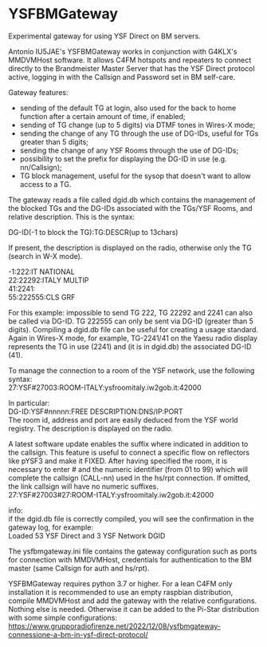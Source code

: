 # YSFBMGateway
Experimental gateway for using YSF Direct on BM servers.

Antonio IU5JAE's YSFBMGateway works in conjunction with G4KLX's MMDVMHost software. It allows C4FM hotspots and repeaters to connect directly to the Brandmeister Master Server that has the YSF Direct protocol active, logging in with the Callsign and Password set in BM self-care.

Gateway features:

- sending of the default TG at login, also used for the back to home function after a certain amount of time, if enabled;
- sending of TG change (up to 5 digits) via DTMF tones in Wires-X mode;
- sending the change of any TG through the use of DG-IDs, useful for TGs greater than 5 digits;
- sending the change of any YSF Rooms through the use of DG-IDs;
- possibility to set the prefix for displaying the DG-ID in use (e.g. nn/Callsign);
- TG block management, useful for the sysop that doesn't want to allow access to a TG.

The gateway reads a file called dgid.db which contains the management of the blocked TGs and the DG-IDs associated with the TGs/YSF Rooms, and relative description. This is the syntax:

DG-ID(-1 to block the TG):TG:DESCR(up to 13chars)

If present, the description is displayed on the radio, otherwise only the TG (search in W-X mode).

-1:222:IT NATIONAL<br>
22:22292:ITALY MULTIP<br>
41:2241:<br>
55:222555:CLS GRF<br>

For this example: impossible to send TG 222, TG 22292 and 2241 can also be called via DG-ID. TG 222555 can only be sent via DG-ID (greater than 5 digits).
Compiling a dgid.db file can be useful for creating a usage standard.
Again in Wires-X mode, for example, TG-2241/41 on the Yaesu radio display represents the TG in use (2241) and (it is in dgid.db) the associated DG-ID (41).

To manage the connection to a room of the YSF network, use the following syntax:<br>
27:YSF#27003:ROOM-ITALY:ysfroomitaly.iw2gob.it:42000<br>

In particular:<br>
DG-ID:YSF#nnnnn:FREE DESCRIPTION:DNS/IP:PORT<br>
The room id, address and port are easily deduced from the YSF world registry. The description is displayed on the radio.

A latest software update enables the suffix where indicated in addition to the callsign. This feature is useful to connect a specific flow on reflectors like pYSF3 and make it FIXED. After having specified the room, it is necessary to enter # and the numeric identifier (from 01 to 99) which will complete the callsign (CALL-nn) used in the hs/rpt connection. If omitted, the link callsign will have no numeric suffixes.<br>
27:YSF#27003#27:ROOM-ITALY:ysfroomitaly.iw2gob.it:42000

info:<br>
if the dgid.db file is correctly compiled, you will see the confirmation in the gateway log, for example:<br>
Loaded 53 YSF Direct and 3 YSF Network DGID<br>

The ysfbmgateway.ini file contains the gateway configuration such as ports for connection with MMDVMHost, credentials for authentication to the BM master (same Callsign for auth and hs/rpt).

YSFBMGateway requires python 3.7 or higher. For a lean C4FM only installation it is recommended to use an empty raspbian distribution, compile MMDVMHost and add the gateway with the relative configurations. Nothing else is needed. Otherwise it can be added to the Pi-Star distribution with some simple configurations:<br>
https://www.grupporadiofirenze.net/2022/12/08/ysfbmgateway-connessione-a-bm-in-ysf-direct-protocol/
